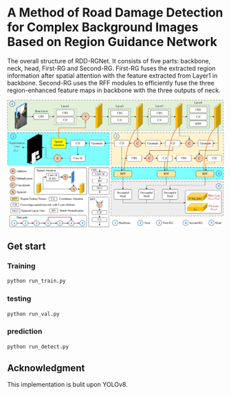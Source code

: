 A Method of Road Damage Detection for Complex Background Images Based on Region Guidance Network
=
The overall structure of RDD-RGNet. It consists of five parts: backbone, neck, head, First-RG and Second-RG. First-RG fuses the extracted region information after spatial
attention with the feature extracted from Layer1 in backbone. Second-RG uses the RFF modules to efficiently fuse the three region-enhanced feature maps in backbone with the
three outputs of neck.
<div align="center">
  <img src="https://github.com/rodgers-li/RDD-RGNet/blob/main/overall.jpg">
</div>

## Get start

### Training
```Python
python run_train.py
```

### testing
```Python
python run_val.py
```

### prediction
```Python
python run_detect.py
```

## Acknowledgment
This implementation is bulit upon YOLOv8.
